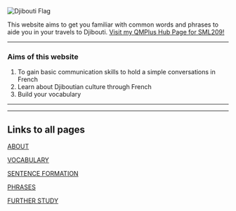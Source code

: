 <img src="https://upload.wikimedia.org/wikipedia/commons/thumb/3/34/Flag_of_Djibouti.svg/1920px-Flag_of_Djibouti.svg.png" alt="Djibouti Flag" >

  <p>This website aims to get you familiar with common words and phrases to aide you in your travels to Djibouti.  
  <a href="https://hub.qmplus.qmul.ac.uk/artefact/internal/index.php"> Visit my QMPlus Hub Page for SML209!</a>
   <p/>
  
  <hr>
  <h3>Aims of this website</h3>
  <ol>
  <li>To gain basic communication skills to hold a simple conversations in French</li>
  <li>Learn about Djiboutian culture through French</li>
  <li>Build your vocabulary</li>
  </ol>
  <hr>
  

<hr>
  <h2><strong>Links to all pages</strong></h2>
  <a href="https://intisarmusa.github.io/sml5202-intisar/about.html">ABOUT</a>

  <a href="https://intisarmusa.github.io/sml5202-intisar/vocabulary.html">VOCABULARY</a>

  <a href="https://intisarmusa.github.io/sml5202-intisar/sentences.html">SENTENCE FORMATION</a>

  <a href="https://intisarmusa.github.io/sml5202-intisar/phrases.html">PHRASES</a>

  <a href="https://intisarmusa.github.io/sml5202-intisar/furtherstudy.html">FURTHER STUDY</a>


